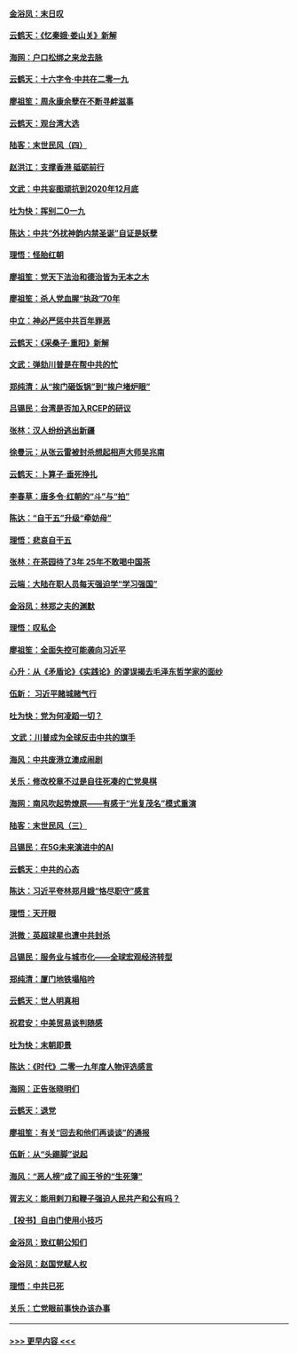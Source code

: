 #### [金浴凤：末日叹](../pages/nsc993/n11752359.md?t=12301001) 
#### [云鹤天：《忆秦娥‧娄山关》新解](../pages/nsc993/n11752348.md?t=12301001) 
#### [海网：户口松绑之来龙去脉](../pages/nsc993/n11752328.md?t=12301001) 
#### [云鹤天：十六字令‧中共在二零一九](../pages/nsc993/n11752305.md?t=12301001) 
#### [廖祖笙：周永康余孽在不断寻衅滋事](../pages/nsc993/n11751013.md?t=12301001) 
#### [云鹤天：观台湾大选](../pages/nsc993/n11751007.md?t=12301001) 
#### [陆客：末世民风（四）](../pages/nsc993/n11749203.md?t=12301001) 
#### [赵洪江：支撑香港 砥砺前行](../pages/nsc993/n11748482.md?t=12301001) 
#### [文武：中共妄图顽抗到2020年12月底](../pages/nsc993/n11748446.md?t=12301001) 
#### [吐为快：挥别二O一九](../pages/nsc993/n11748411.md?t=12301001) 
#### [陈达：中共“外扰神韵内禁圣诞”自证是妖孽](../pages/nsc993/n11748226.md?t=12301001) 
#### [理悟：怪胎红朝](../pages/nsc993/n11748206.md?t=12301001) 
#### [廖祖笙：党天下法治和德治皆为无本之木](../pages/nsc993/n11748135.md?t=12301001) 
#### [廖祖笙：杀人党血腥“执政”70年](../pages/nsc993/n11745144.md?t=12301001) 
#### [中立：神必严惩中共百年罪恶](../pages/nsc993/n11744970.md?t=12301001) 
#### [云鹤天：《采桑子‧重阳》新解](../pages/nsc993/n11744948.md?t=12301001) 
#### [文武：弹劾川普是在帮中共的忙](../pages/nsc993/n11744758.md?t=12301001) 
#### [郑纯清：从“挨门砸饭锅”到“挨户堵炉眼”](../pages/nsc993/n11744745.md?t=12301001) 
#### [吕锡民：台湾是否加入RCEP的研议](../pages/nsc993/n11744701.md?t=12301001) 
#### [张林：汉人纷纷逃出新疆](../pages/nsc993/n11743530.md?t=12301001) 
#### [徐曼沅：从张云雷被封杀想起相声大师吴兆南](../pages/nsc993/n11741816.md?t=12301001) 
#### [云鹤天：卜算子‧垂死挣扎](../pages/nsc993/n11739956.md?t=12301001) 
#### [李春草：唐多令‧红朝的“斗”与“拍”](../pages/nsc993/n11739830.md?t=12301001) 
#### [陈达：“自干五”升级“牵妨母”](../pages/nsc993/n11739724.md?t=12301001) 
#### [理悟：悲哀自干五](../pages/nsc993/n11739547.md?t=12301001) 
#### [张林：在茶园待了3年 25年不敢喝中国茶](../pages/nsc993/n11739240.md?t=12301001) 
#### [云端：大陆在职人员每天强迫学“学习强国”](../pages/nsc993/n11738735.md?t=12301001) 
#### [金浴凤：林郑之夫的渊默](../pages/nsc993/n11737735.md?t=12301001) 
#### [理悟：叹私企](../pages/nsc993/n11737715.md?t=12301001) 
#### [廖祖笙：全面失控可能袭向习近平](../pages/nsc993/n11737704.md?t=12301001) 
#### [心升：从《矛盾论》《实践论》的谬误揭去毛泽东哲学家的面纱](../pages/nsc993/n11736962.md?t=12301001) 
#### [伍新： 习近平赌城赌气行](../pages/nsc993/n11736929.md?t=12301001) 
#### [吐为快：党为何凌蹈一切？](../pages/nsc993/n11736915.md?t=12301001) 
#### [ 文武：川普成为全球反击中共的旗手](../pages/nsc993/n11736882.md?t=12301001) 
#### [海风：中共废港立澳成闹剧](../pages/nsc993/n11735857.md?t=12301001) 
#### [关乐：修改校章不过是自往死凑的亡党臭棋](../pages/nsc993/n11735097.md?t=12301001) 
#### [海网：南风吹起势燎原——有感于“光复茂名”模式重演](../pages/nsc993/n11732308.md?t=12301001) 
#### [陆客：末世民风（三）](../pages/nsc993/n11732211.md?t=12301001) 
#### [吕锡民：在5G未来演进中的AI](../pages/nsc993/n11730010.md?t=12301001) 
#### [云鹤天：中共的心态](../pages/nsc993/n11729906.md?t=12301001) 
#### [陈达：习近平夸林郑月娥“恪尽职守”感言](../pages/nsc993/n11729881.md?t=12301001) 
#### [理悟：天开眼](../pages/nsc993/n11729699.md?t=12301001) 
#### [洪微：英超球星也遭中共封杀](../pages/nsc993/n11727243.md?t=12301001) 
#### [吕锡民：服务业与城市化——全球宏观经济转型](../pages/nsc993/n11725845.md?t=12301001) 
#### [郑纯清：厦门地铁塌陷吟](../pages/nsc993/n11725813.md?t=12301001) 
#### [云鹤天：世人明真相](../pages/nsc993/n11725621.md?t=12301001) 
#### [祝君安：中美贸易谈判随感](../pages/nsc993/n11725609.md?t=12301001) 
#### [吐为快：末朝即景](../pages/nsc993/n11723365.md?t=12301001) 
#### [陈达：《时代》二零一九年度人物评选感言](../pages/nsc993/n11723337.md?t=12301001) 
#### [海网：正告张晓明们](../pages/nsc993/n11723228.md?t=12301001) 
#### [云鹤天：退党](../pages/nsc993/n11723056.md?t=12301001) 
#### [廖祖笙：有关“回去和他们再谈谈”的通报](../pages/nsc993/n11722442.md?t=12301001) 
#### [伍新：从“头踢脚”说起](../pages/nsc993/n11722429.md?t=12301001) 
#### [海风：“恶人榜”成了阎王爷的“生死簿”](../pages/nsc993/n11722272.md?t=12301001) 
#### [胥志义：能用剌刀和鞭子强迫人民共产和公有吗？](../pages/nsc993/n11720569.md?t=12301001) 
#### [【投书】自由门使用小技巧](../pages/nsc993/n11720180.md?t=12301001) 
#### [金浴凤：致红朝公知们](../pages/nsc993/n11720563.md?t=12301001) 
#### [金浴凤：赵国党赋人权](../pages/nsc993/n11720533.md?t=12301001) 
#### [理悟：中共已死](../pages/nsc993/n11720233.md?t=12301001) 
#### [关乐：亡党眼前事快办该办事](../pages/nsc993/n11719160.md?t=12301001) 

----
#### [ >>> 更早内容 <<< ](../indexes/nsc993-earlier.md)

